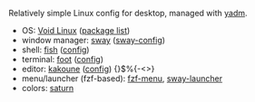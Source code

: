 Relatively simple Linux config for desktop, managed with [yadm].

- OS: [Void Linux] ([package list])
- window manager: [sway] ([sway-config])
- shell: [fish] ([config][fish-config])
- terminal: [foot] ([config][foot-config])
- editor: [kakoune] ([config][kak-config]) {}[]()$%{-<>}
- menu/launcher (fzf-based): [fzf-menu], [sway-launcher]
- colors: [saturn]

[yadm]: https://github.com/TheLocehiliosan/yadm
[void linux]: https://voidlinux.org
[package list]: /.local/share/void-pkglist.txt
[sway]: https://github.com/swaywm/sway/
[sway-config]: /.config/sway/config
[fish]: https://fishshell.com
[fish-config]: /.config/fish/config.fish
[foot]: https://codeberg.org/dnkl/foot
[foot-config]: /.config/foot/foot.ini
[kakoune]: https://kakoune.org
[kak-config]: /.config/kak/
[fzf-menu]: /.local/bin/fzf-menu
[sway-launcher]: /.local/bin/sway-launcher
[saturn]: https://github.com/kkga/saturn.kak
